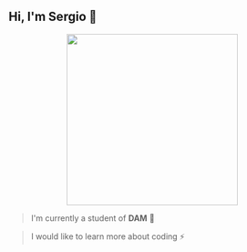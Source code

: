 ## Hi, I'm Sergio 👋

<p align="center">
  <img width="300" src="https://i.postimg.cc/VNHqN2yb/punpun2.jpg">
</p>

> I'm currently a student of **DAM** 🔭

> I would like to learn more about coding ⚡

<!--
**cesiouvas/cesiouvas** is a ✨ _special_ ✨ repository because its `README.md` (this file) appears on your GitHub profile.

Here are some ideas to get you started:

- 🔭 I’m currently working on ...
- 🌱 I’m currently learning ...
- 👯 I’m looking to collaborate on ...
- 🤔 I’m looking for help with ...
- 💬 Ask me about ...
- 📫 How to reach me: ...
- 😄 Pronouns: ...
- ⚡ Fun fact: ...
-->
